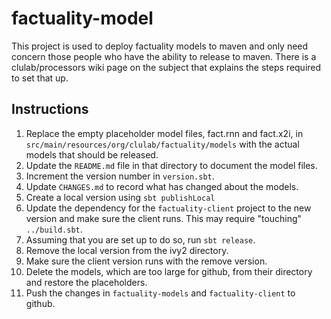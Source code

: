 # factuality-model
This project is used to deploy factuality models to maven and only need concern
those people who have the ability to release to maven.  There is a clulab/processors
wiki page on the subject that explains the steps required to set that up.

## Instructions
1. Replace the empty placeholder model files, fact.rnn and fact.x2i, in
`src/main/resources/org/clulab/factuality/models` with the actual models
that should be released.
1. Update the `README.md` file in that directory to document the model files.
1. Increment the version number in `version.sbt`.
1. Update `CHANGES.md` to record what has changed about the models.
1. Create a local version using `sbt publishLocal`
1. Update the dependency for the `factuality-client` project to the new version
 and make sure the client runs.  This may require "touching" `../build.sbt`.
1. Assuming that you are set up to do so, run `sbt release`.
1. Remove the local version from the ivy2 directory.
1. Make sure the client version runs with the remove version.
1. Delete the models, which are too large for github, from their directory and restore the placeholders.
1. Push the changes in `factuality-models` and `factuality-client` to github.
